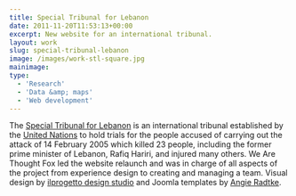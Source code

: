 ```yaml
---
title: Special Tribunal for Lebanon
date: 2011-11-20T11:53:13+00:00
excerpt: New website for an international tribunal.
layout: work
slug: special-tribunal-lebanon
image: /images/work-stl-square.jpg
mainimage:
type:
  - 'Research'
  - 'Data &amp; maps'
  - 'Web development'
---
```

The [Special Tribunal for Lebanon](http://www.stl-tsl.org/) is an international tribunal established by the [United Nations](http://www.un.org/) to hold trials for the people accused of carrying out the attack of 14 February 2005 which killed 23 people, including the former prime minister of Lebanon, Rafiq Hariri, and injured many others. We Are Thought Fox led the website relaunch and was in charge of all aspects of the project from experience design to creating and managing a team. Visual design by [ilprogetto design studio](http://ilprogetto.gr) and Joomla templates by [Angie Radtke](http://www.der-auftritt.de/).
